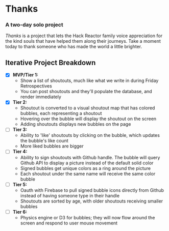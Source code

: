 # Thanks
### A two-day solo project

*Thanks* is a project that lets the Hack Reactor family voice appreciation for the kind souls that have helped them along their journeys.
Take a moment today to thank someone who has made the world a little brighter.

## Iterative Project Breakdown
- [x] **MVP/Tier 1:**
    - Show a list of shoutouts, much like what we write in during Friday Retrospectives
    - You can post shoutouts and they'll populate the database, and render immediately
- [x] **Tier 2:** 
    - Shoutout is converted to a visual shoutout map that has colored bubbles, each representing a shoutout
    - Hovering over the bubble will display the shoutout on the screen
    - Adding shoutouts displays new bubbles on the page
- [ ] **Tier 3:**
    - Ability to 'like' shoutouts by clicking on the bubble, which updates the bubble's like count
    - More liked bubbles are bigger
- [ ] **Tier 4:** 
    - Ability to sign shoutouts with Github handle. The bubble will query Github API to display a picture instead of the default solid color
    - Signed bubbles get unique colors as a ring around the picture
    - Each shoutout under the same name will receive the same color bubble
- [ ] **Tier 5:**
    - Oauth with Firebase to pull signed bubble icons directly from Github instead of having someone type in their handle
    - Shoutouts are sorted by age, with older shoutouts receiving smaller bubbles
- [ ] **Tier 6:** 
    - Physics engine or D3 for bubbles; they will now flow around the screen and respond to user mouse movement